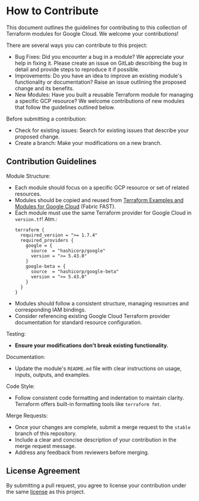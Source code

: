 # How to Contribute

This document outlines the guidelines for contributing to this collection of Terraform modules for Google Cloud.
We welcome your contributions!

There are several ways you can contribute to this project:

* Bug Fixes: Did you encounter a bug in a module? We appreciate your help in fixing it. Please create an issue on GitLab describing the bug in detail and provide steps to reproduce it if possible.
* Improvements: Do you have an idea to improve an existing module's functionality or documentation? Raise an issue outlining the proposed change and its benefits.
* New Modules: Have you built a reusable Terraform module for managing a specific GCP resource? We welcome contributions of new modules that follow the guidelines outlined below.

Before submitting a contribution:

* Check for existing issues: Search for existing issues that describe your proposed change.
* Create a branch: Make your modifications on a new branch.

## Contribution Guidelines

Module Structure:

* Each module should focus on a specific GCP resource or set of related resources.
* Modules should be copied and reused from [Terraform Examples and Modules for Google Cloud](https://github.com/GoogleCloudPlatform/cloud-foundation-fabric/tree/master/modules) (Fabric FAST).
* Each module must use the same Terraform provider for Google Cloud in `version.tf`!
    Atm.:
    ```hcl
    terraform {
      required_version = ">= 1.7.4"
      required_providers {
        google = {
          source  = "hashicorp/google"
          version = ">= 5.43.0"
        }
        google-beta = {
          source  = "hashicorp/google-beta"
          version = ">= 5.43.0"
        }
      }
    }
    ```
* Modules should follow a consistent structure, managing resources and corresponding IAM bindings.
* Consider referencing existing Google Cloud Terraform provider documentation for standard resource configuration.

Testing:

* **Ensure your modifications don't break existing functionality.**

Documentation:
* Update the module's `README.md` file with clear instructions on usage, inputs, outputs, and examples.

Code Style:

* Follow consistent code formatting and indentation to maintain clarity. Terraform offers built-in formatting tools like `terraform fmt`.

Merge Requests:

* Once your changes are complete, submit a merge request to the `stable` branch of this repository.
* Include a clear and concise description of your contribution in the merge request message.
* Address any feedback from reviewers before merging.

## License Agreement

By submitting a pull request, you agree to license your contribution under the same [license](./LICENSE) as this project.